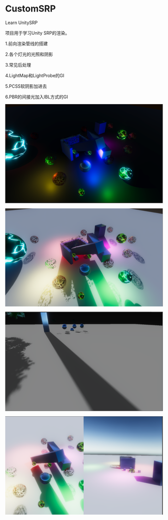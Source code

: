 # CustomSRP
 Learn UnitySRP 

项目用于学习Unity SRP的渲染。

1.前向渲染管线的搭建

2.各个灯光的光照和阴影

3.常见后处理

4.LightMap和LightProbe的GI

5.PCSS软阴影加进去

6.PBR的间接光加入IBL方式的GI





![Image text](https://github.com/AHappyFun/CustomSRP/blob/master/readme/r1.png)

![Image text](https://github.com/AHappyFun/CustomSRP/blob/master/readme/alllight.jpg)

![Image text](https://github.com/AHappyFun/CustomSRP/blob/master/readme/pcss.jpg)

![Image text](https://github.com/AHappyFun/CustomSRP/blob/master/readme/multicam.jpg)

